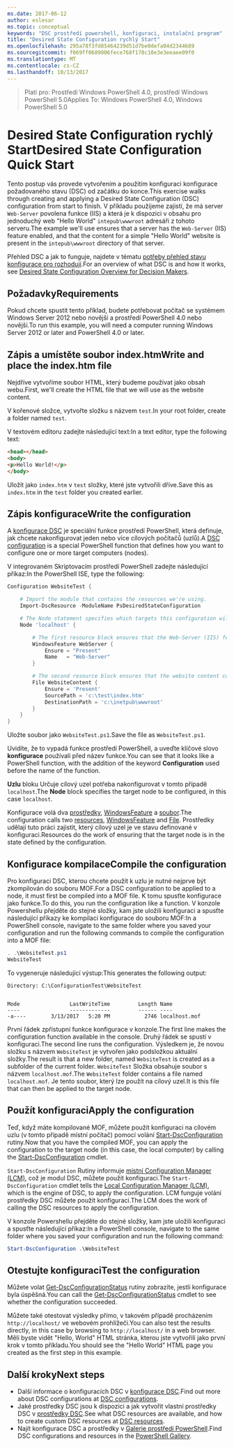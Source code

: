 ```yaml
---
ms.date: 2017-06-12
author: eslesar
ms.topic: conceptual
keywords: "DSC prostředí powershell, konfiguraci, instalační program"
title: "Desired State Configuration rychlý Start"
ms.openlocfilehash: 295a78f3fd85464239d51d7be0defa04d2344689
ms.sourcegitcommit: f069ff0689006fece768f178c10e3e3eeaee09f0
ms.translationtype: MT
ms.contentlocale: cs-CZ
ms.lasthandoff: 10/13/2017
---
```

> <span data-ttu-id="c9107-103">Platí pro: Prostředí Windows PowerShell 4.0, prostředí Windows PowerShell 5.0</span><span class="sxs-lookup"><span data-stu-id="c9107-103">Applies To: Windows PowerShell 4.0, Windows PowerShell 5.0</span></span>

# <a name="desired-state-configuration-quick-start"></a><span data-ttu-id="c9107-104">Desired State Configuration rychlý Start</span><span class="sxs-lookup"><span data-stu-id="c9107-104">Desired State Configuration Quick Start</span></span>

<span data-ttu-id="c9107-105">Tento postup vás provede vytvořením a použitím konfiguraci konfigurace požadovaného stavu (DSC) od začátku do konce.</span><span class="sxs-lookup"><span data-stu-id="c9107-105">This exercise walks through creating and applying a Desired State Configuration (DSC) configuration from start to finish.</span></span>
<span data-ttu-id="c9107-106">V příkladu použijeme zajistí, že má server `Web-Server` povolena funkce (IIS) a která je k dispozici v obsahu pro jednoduchý web "Hello World" `intepub\wwwroot` adresáři z tohoto serveru.</span><span class="sxs-lookup"><span data-stu-id="c9107-106">The example we'll use ensures that a server has the `Web-Server` (IIS) feature enabled, and that the content for a simple "Hello World" website is present in the `intepub\wwwroot` directory of that server.</span></span>

<span data-ttu-id="c9107-107">Přehled DSC a jak to funguje, najdete v tématu [potřeby přehled stavu konfigurace pro rozhodují](decisionMaker.md).</span><span class="sxs-lookup"><span data-stu-id="c9107-107">For an overview of what DSC is and how it works, see [Desired State Configuration Overview for Decision Makers](decisionMaker.md).</span></span>

## <a name="requirements"></a><span data-ttu-id="c9107-108">Požadavky</span><span class="sxs-lookup"><span data-stu-id="c9107-108">Requirements</span></span>

<span data-ttu-id="c9107-109">Pokud chcete spustit tento příklad, budete potřebovat počítač se systémem Windows Server 2012 nebo novější a prostředí PowerShell 4.0 nebo novější.</span><span class="sxs-lookup"><span data-stu-id="c9107-109">To run this example, you will need a computer running Windows Server 2012 or later and PowerShell 4.0 or later.</span></span>

## <a name="write-and-place-the-indexhtm-file"></a><span data-ttu-id="c9107-110">Zápis a umístěte soubor index.htm</span><span class="sxs-lookup"><span data-stu-id="c9107-110">Write and place the index.htm file</span></span>

<span data-ttu-id="c9107-111">Nejdříve vytvoříme soubor HTML, který budeme používat jako obsah webu.</span><span class="sxs-lookup"><span data-stu-id="c9107-111">First, we'll create the HTML file that we will use as the website content.</span></span>

<span data-ttu-id="c9107-112">V kořenové složce, vytvořte složku s názvem `test`.</span><span class="sxs-lookup"><span data-stu-id="c9107-112">In your root folder, create a folder named `test`.</span></span>

<span data-ttu-id="c9107-113">V textovém editoru zadejte následující text:</span><span class="sxs-lookup"><span data-stu-id="c9107-113">In a text editor, type the following text:</span></span>

```html
<head></head>
<body>
<p>Hello World!</p>
</body>
```

<span data-ttu-id="c9107-114">Uložit jako `index.htm` v `test` složky, které jste vytvořili dříve.</span><span class="sxs-lookup"><span data-stu-id="c9107-114">Save this as `index.htm` in the `test` folder you created earlier.</span></span> 

## <a name="write-the-configuration"></a><span data-ttu-id="c9107-115">Zápis konfigurace</span><span class="sxs-lookup"><span data-stu-id="c9107-115">Write the configuration</span></span>

<span data-ttu-id="c9107-116">A [konfigurace DSC](configurations.md) je speciální funkce prostředí PowerShell, která definuje, jak chcete nakonfigurovat jeden nebo více cílových počítačů (uzlů).</span><span class="sxs-lookup"><span data-stu-id="c9107-116">A [DSC configuration](configurations.md) is a special PowerShell function that defines how you want to configure one or more target computers (nodes).</span></span>

<span data-ttu-id="c9107-117">V integrovaném Skriptovacím prostředí PowerShell zadejte následující příkaz:</span><span class="sxs-lookup"><span data-stu-id="c9107-117">In the PowerShell ISE, type the following:</span></span>

```powershell
Configuration WebsiteTest {

    # Import the module that contains the resources we're using.
    Import-DscResource -ModuleName PsDesiredStateConfiguration

    # The Node statement specifies which targets this configuration will be applied to.
    Node 'localhost' {

        # The first resource block ensures that the Web-Server (IIS) feature is enabled.
        WindowsFeature WebServer {
            Ensure = "Present"
            Name   = "Web-Server"
        }

        # The second resource block ensures that the website content copied to the website root folder.
        File WebsiteContent {
            Ensure = 'Present'
            SourcePath = 'c:\test\index.htm'
            DestinationPath = 'c:\inetpub\wwwroot'
        }
    }
}
```

<span data-ttu-id="c9107-118">Uložte soubor jako `WebsiteTest.ps1`.</span><span class="sxs-lookup"><span data-stu-id="c9107-118">Save the file as `WebsiteTest.ps1`.</span></span>

<span data-ttu-id="c9107-119">Uvidíte, že to vypadá funkce prostředí PowerShell, a uveďte klíčové slovo **konfigurace** používali před název funkce.</span><span class="sxs-lookup"><span data-stu-id="c9107-119">You can see that it looks like a PowerShell function, with the addition of the keyword **Configuration** used before the name of the function.</span></span>

<span data-ttu-id="c9107-120">**Uzlu** bloku Určuje cílový uzel potřeba nakonfigurovat v tomto případě `localhost`.</span><span class="sxs-lookup"><span data-stu-id="c9107-120">The **Node** block specifies the target node to be configured, in this case `localhost`.</span></span>

<span data-ttu-id="c9107-121">Konfigurace volá dva [prostředky](resources.md), [WindowsFeature](windowsFeatureResource.md) a [soubor](fileResource.md).</span><span class="sxs-lookup"><span data-stu-id="c9107-121">The configuration calls two [resources](resources.md), [WindowsFeature](windowsFeatureResource.md) and [File](fileResource.md).</span></span>
<span data-ttu-id="c9107-122">Prostředky udělají tuto práci zajistit, který cílový uzel je ve stavu definované v konfiguraci.</span><span class="sxs-lookup"><span data-stu-id="c9107-122">Resources do the work of ensuring that the target node is in the state defined by the configuration.</span></span>

## <a name="compile-the-configuration"></a><span data-ttu-id="c9107-123">Konfigurace kompilace</span><span class="sxs-lookup"><span data-stu-id="c9107-123">Compile the configuration</span></span>

<span data-ttu-id="c9107-124">Pro konfiguraci DSC, kterou chcete použít k uzlu je nutné nejprve být zkompilován do souboru MOF.</span><span class="sxs-lookup"><span data-stu-id="c9107-124">For a DSC configuration to be applied to a node, it must first be compiled into a MOF file.</span></span>
<span data-ttu-id="c9107-125">K tomu spusťte konfigurace jako funkce.</span><span class="sxs-lookup"><span data-stu-id="c9107-125">To do this, you run the configuration like a function.</span></span>
<span data-ttu-id="c9107-126">V konzole Powershellu přejděte do stejné složky, kam jste uložili konfiguraci a spusťte následující příkazy ke kompilaci konfigurace do souboru MOF:</span><span class="sxs-lookup"><span data-stu-id="c9107-126">In a PowerShell console, navigate to the same folder where you saved your configuration and run the following commands to compile the configuration into a MOF file:</span></span>

```powershell
. .\WebsiteTest.ps1
WebsiteTest
```

<span data-ttu-id="c9107-127">To vygeneruje následující výstup:</span><span class="sxs-lookup"><span data-stu-id="c9107-127">This generates the following output:</span></span>

```
Directory: C:\ConfigurationTest\WebsiteTest


Mode                LastWriteTime         Length Name
----                -------------         ------ ----
-a----        3/13/2017   5:20 PM           2746 localhost.mof
```

<span data-ttu-id="c9107-128">První řádek zpřístupní funkce konfigurace v konzole.</span><span class="sxs-lookup"><span data-stu-id="c9107-128">The first line makes the configuration function available in the console.</span></span>
<span data-ttu-id="c9107-129">Druhý řádek se spustí v konfiguraci.</span><span class="sxs-lookup"><span data-stu-id="c9107-129">The second line runs the configuration.</span></span>
<span data-ttu-id="c9107-130">Výsledkem je, že novou složku s názvem `WebsiteTest` je vytvořen jako podsložkou aktuální složky.</span><span class="sxs-lookup"><span data-stu-id="c9107-130">The result is that a new folder, named `WebsiteTest` is created as a subfolder of the current folder.</span></span>
<span data-ttu-id="c9107-131">`WebsiteTest` Složka obsahuje soubor s názvem `localhost.mof`.</span><span class="sxs-lookup"><span data-stu-id="c9107-131">The `WebsiteTest` folder contains a file named `localhost.mof`.</span></span>
<span data-ttu-id="c9107-132">Je tento soubor, který lze použít na cílový uzel.</span><span class="sxs-lookup"><span data-stu-id="c9107-132">It is this file that can then be applied to the target node.</span></span>

## <a name="apply-the-configuration"></a><span data-ttu-id="c9107-133">Použít konfiguraci</span><span class="sxs-lookup"><span data-stu-id="c9107-133">Apply the configuration</span></span>

<span data-ttu-id="c9107-134">Teď, když máte kompilované MOF, můžete použít konfiguraci na cílovém uzlu (v tomto případě místní počítač) pomocí volání [Start-DscConfiguration](/reference/5.1/PSDesiredStateConfiguration/Start-DscConfiguration) rutiny.</span><span class="sxs-lookup"><span data-stu-id="c9107-134">Now that you have the compiled MOF, you can apply the configuration to the target node (in this case, the local computer) by calling the [Start-DscConfiguration](/reference/5.1/PSDesiredStateConfiguration/Start-DscConfiguration) cmdlet.</span></span>

<span data-ttu-id="c9107-135">`Start-DscConfiguration` Rutiny informuje [místní Configuration Manager (LCM)](metaConfig.md), což je modul DSC, můžete použít konfiguraci.</span><span class="sxs-lookup"><span data-stu-id="c9107-135">The `Start-DscConfiguration` cmdlet tells the [Local Configuration Manager (LCM)](metaConfig.md), which is the engine of DSC, to apply the configuration.</span></span>
<span data-ttu-id="c9107-136">LCM funguje volání prostředky DSC můžete použít konfiguraci.</span><span class="sxs-lookup"><span data-stu-id="c9107-136">The LCM does the work of calling the DSC resources to apply the configuration.</span></span>

<span data-ttu-id="c9107-137">V konzole Powershellu přejděte do stejné složky, kam jste uložili konfiguraci a spusťte následující příkaz:</span><span class="sxs-lookup"><span data-stu-id="c9107-137">In a PowerShell console, navigate to the same folder where you saved your configuration and run the following command:</span></span>

```powershell
Start-DscConfiguration .\WebsiteTest
```

## <a name="test-the-configuration"></a><span data-ttu-id="c9107-138">Otestujte konfiguraci</span><span class="sxs-lookup"><span data-stu-id="c9107-138">Test the configuration</span></span>

<span data-ttu-id="c9107-139">Můžete volat [Get-DscConfigurationStatus](/reference/5.1/PSDesiredStateConfiguration/Get-DscConfigurationStatus) rutiny zobrazíte, jestli konfigurace byla úspěšná.</span><span class="sxs-lookup"><span data-stu-id="c9107-139">You can call the [Get-DscConfigurationStatus](/reference/5.1/PSDesiredStateConfiguration/Get-DscConfigurationStatus) cmdlet to see whether the configuration succeeded.</span></span> 

<span data-ttu-id="c9107-140">Můžete také otestovat výsledky přímo, v takovém případě procházením `http://localhost/` ve webovém prohlížeči.</span><span class="sxs-lookup"><span data-stu-id="c9107-140">You can also test the results directly, in this case by browsing to `http://localhost/` in a web browser.</span></span>
<span data-ttu-id="c9107-141">Měli byste vidět "Hello, World" HTML stránka, kterou jste vytvořili jako první krok v tomto příkladu.</span><span class="sxs-lookup"><span data-stu-id="c9107-141">You should see the "Hello World" HTML page you created as the first step in this example.</span></span>

## <a name="next-steps"></a><span data-ttu-id="c9107-142">Další kroky</span><span class="sxs-lookup"><span data-stu-id="c9107-142">Next steps</span></span>

- <span data-ttu-id="c9107-143">Další informace o konfiguracích DSC v [konfigurace DSC](configurations.md).</span><span class="sxs-lookup"><span data-stu-id="c9107-143">Find out more about DSC configurations at [DSC configurations](configurations.md).</span></span>
- <span data-ttu-id="c9107-144">Jaké prostředky DSC jsou k dispozici a jak vytvořit vlastní prostředky DSC v [prostředky DSC](resources.md).</span><span class="sxs-lookup"><span data-stu-id="c9107-144">See what DSC resources are available, and how to create custom DSC resources at [DSC resources](resources.md).</span></span>
- <span data-ttu-id="c9107-145">Najít konfigurace DSC a prostředky v [Galerie prostředí PowerShell](https://www.powershellgallery.com/).</span><span class="sxs-lookup"><span data-stu-id="c9107-145">Find DSC configurations and resources in the [PowerShell Gallery](https://www.powershellgallery.com/).</span></span>




